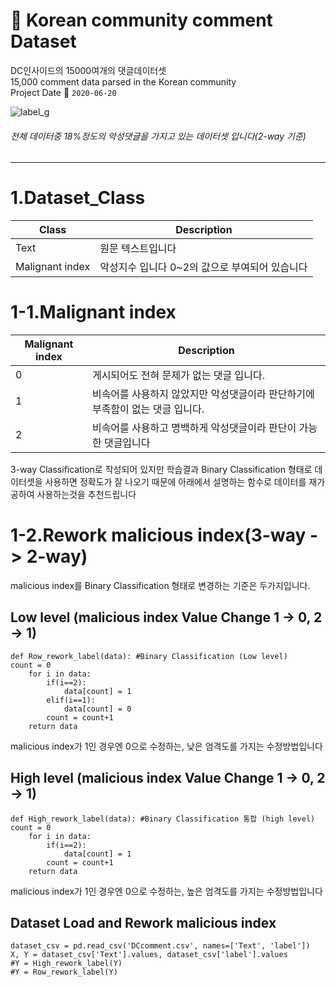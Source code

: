 # :scroll: Korean community comment Dataset  
DC인사이드의 15000여개의 댓글데이터셋  
15,000 comment data parsed in the Korean community  
Project Date :calendar: `2020-06-20`  
  
![label_g](https://user-images.githubusercontent.com/55491354/86750801-2d314180-c079-11ea-9c73-2d3b6876393b.png)   
###### 전체 데이터중 18%정도의 악성댓글을 가지고 있는 데이터셋 입니다(2-way 기준)
----
# 1.Dataset_Class
Class | Description
---- | ---- 
Text | 원문 텍스트입니다
Malignant index | 악성지수 입니다 0~2의 값으로 부여되어 있습니다

# 1-1.Malignant index
Malignant index | Description
---- | ---- 
0 | 게시되어도 전혀 문제가 없는 댓글 입니다.
1 | 비속어를 사용하지 않았지만 악성댓글이라 판단하기에 부족함이 없는 댓글 입니다.
2 | 비속어를 사용하고 명백하게 악성댓글이라 판단이 가능한 댓글입니다

3-way Classification로 작성되어 있지만
학습결과 Binary Classification 형태로 데이터셋을 사용하면 정확도가 잘 나오기 때문에
아래에서 설명하는 함수로 데이터를 재가공하여 사용하는것을 추천드립니다

# 1-2.Rework malicious index(3-way -> 2-way)
malicious index를 Binary Classification 형태로 변경하는 기준은 두가지입니다.

## Low level (malicious index Value Change 1 -> 0, 2 -> 1)
```
def Row_rework_label(data): #Binary Classification (Low level)  
count = 0
    for i in data:
        if(i==2):
            data[count] = 1
        elif(i==1):
            data[count] = 0
        count = count+1
    return data
````
malicious index가 1인 경우엔 0으로 수정하는, 낮은 엄격도를 가지는 수정방법입니다

## High level (malicious index Value Change 1 -> 0, 2 -> 1)
```
def High_rework_label(data): #Binary Classification 통합 (high level) 
count = 0
    for i in data:
        if(i==2):
            data[count] = 1
        count = count+1
    return data
````
malicious index가 1인 경우엔 0으로 수정하는, 높은 엄격도를 가지는 수정방법입니다  
## Dataset Load and Rework malicious index
````
dataset_csv = pd.read_csv('DCcomment.csv', names=['Text', 'label'])
X, Y = dataset_csv['Text'].values, dataset_csv['label'].values
#Y = High_rework_label(Y)
#Y = Row_rework_label(Y)
````

